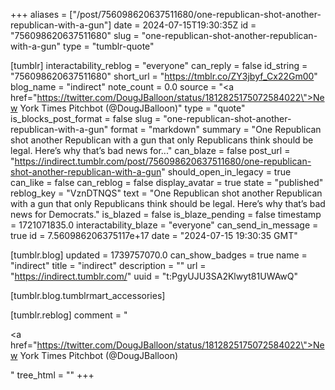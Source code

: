 +++
aliases = ["/post/756098620637511680/one-republican-shot-another-republican-with-a-gun"]
date = 2024-07-15T19:30:35Z
id = "756098620637511680"
slug = "one-republican-shot-another-republican-with-a-gun"
type = "tumblr-quote"

[tumblr]
interactability_reblog = "everyone"
can_reply = false
id_string = "756098620637511680"
short_url = "https://tmblr.co/ZY3jbyf_Cx22Gm00"
blog_name = "indirect"
note_count = 0.0
source = "<a href=\"https://twitter.com/DougJBalloon/status/1812825175072584022\">New York Times Pitchbot (@DougJBalloon)</a>"
type = "quote"
is_blocks_post_format = false
slug = "one-republican-shot-another-republican-with-a-gun"
format = "markdown"
summary = "One Republican shot another Republican with a gun that only Republicans think should be legal. Here’s why that’s bad news for..."
can_blaze = false
post_url = "https://indirect.tumblr.com/post/756098620637511680/one-republican-shot-another-republican-with-a-gun"
should_open_in_legacy = true
can_like = false
can_reblog = false
display_avatar = true
state = "published"
reblog_key = "VznDTNQS"
text = "One Republican shot another Republican with a gun that only Republicans think should be legal. Here’s why that’s bad news for Democrats."
is_blazed = false
is_blaze_pending = false
timestamp = 1721071835.0
interactability_blaze = "everyone"
can_send_in_message = true
id = 7.560986206375117e+17
date = "2024-07-15 19:30:35 GMT"

[tumblr.blog]
updated = 1739757070.0
can_show_badges = true
name = "indirect"
title = "indirect"
description = ""
url = "https://indirect.tumblr.com/"
uuid = "t:PgyUJU3SA2Klwyt81UWAwQ"

[tumblr.blog.tumblrmart_accessories]

[tumblr.reblog]
comment = "<p><a href=\"https://twitter.com/DougJBalloon/status/1812825175072584022\">New York Times Pitchbot (@DougJBalloon)</a></p>"
tree_html = ""
+++
